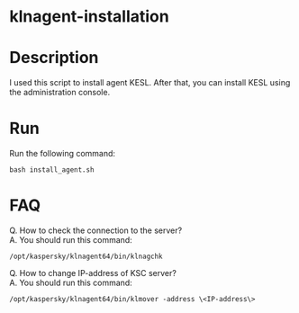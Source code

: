 # klnagent-installation  
  
# Description  
I used this script to install agent KESL. After that, you can install KESL using the administration console.  

# Run
Run the following command:  
```
bash install_agent.sh
```  

# FAQ  
Q. How to check the connection to the server?  
A. You should run this command:  
```
/opt/kaspersky/klnagent64/bin/klnagchk
```  

Q. How to change IP-address of KSC server?  
A. You should run this command:  
```
/opt/kaspersky/klnagent64/bin/klmover -address \<IP-address\>  
```
